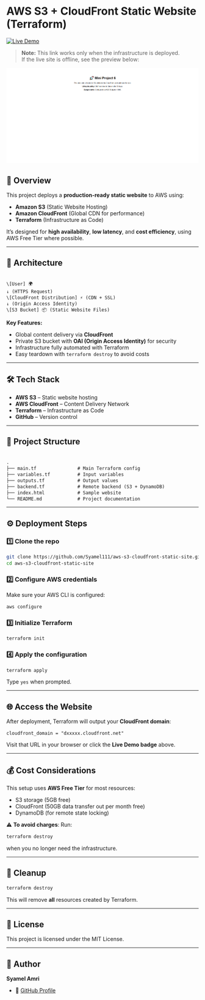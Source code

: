 # AWS S3 + CloudFront Static Website (Terraform)

[![Live Demo](https://img.shields.io/badge/Live%20Demo-Visit%20Site-brightgreen?style=for-the-badge)](https://dizmxc88hpi53.cloudfront.net/)

> **Note:** This link works only when the infrastructure is deployed.  
> If the live site is offline, see the preview below:

![Project Preview](miniproject6.png)

## 📌 Overview
This project deploys a **production-ready static website** to AWS using:
- **Amazon S3** (Static Website Hosting)
- **Amazon CloudFront** (Global CDN for performance)
- **Terraform** (Infrastructure as Code)

It’s designed for **high availability**, **low latency**, and **cost efficiency**, using AWS Free Tier where possible.

---

## 🚀 Architecture
```

\[User] 🌍
↓ (HTTPS Request)
\[CloudFront Distribution] ⚡ (CDN + SSL)
↓ (Origin Access Identity)
\[S3 Bucket] 📦 (Static Website Files)

```

**Key Features:**
- Global content delivery via **CloudFront**
- Private S3 bucket with **OAI (Origin Access Identity)** for security
- Infrastructure fully automated with Terraform
- Easy teardown with `terraform destroy` to avoid costs

---

## 🛠 Tech Stack
- **AWS S3** – Static website hosting
- **AWS CloudFront** – Content Delivery Network
- **Terraform** – Infrastructure as Code
- **GitHub** – Version control

---

## 📂 Project Structure
```

.
├── main.tf               # Main Terraform config
├── variables.tf          # Input variables
├── outputs.tf            # Output values
├── backend.tf            # Remote backend (S3 + DynamoDB)
├── index.html            # Sample website
└── README.md             # Project documentation

````

---

## ⚙️ Deployment Steps

### 1️⃣ Clone the repo
```bash
git clone https://github.com/Syamel111/aws-s3-cloudfront-static-site.git
cd aws-s3-cloudfront-static-site
````

### 2️⃣ Configure AWS credentials

Make sure your AWS CLI is configured:

```bash
aws configure
```

### 3️⃣ Initialize Terraform

```bash
terraform init
```

### 4️⃣ Apply the configuration

```bash
terraform apply
```

Type `yes` when prompted.

---

## 🌐 Access the Website

After deployment, Terraform will output your **CloudFront domain**:

```
cloudfront_domain = "dxxxxx.cloudfront.net"
```

Visit that URL in your browser or click the **Live Demo badge** above.

---

## 💰 Cost Considerations

This setup uses **AWS Free Tier** for most resources:

* S3 storage (5GB free)
* CloudFront (50GB data transfer out per month free)
* DynamoDB (for remote state locking)

⚠️ **To avoid charges**:
Run:

```bash
terraform destroy
```

when you no longer need the infrastructure.

---

## 🧹 Cleanup

```bash
terraform destroy
```

This will remove **all** resources created by Terraform.

---

## 📜 License

This project is licensed under the MIT License.

---

## 👤 Author

**Syamel Amri**

* 💼 [GitHub Profile](https://github.com/Syamel111)




